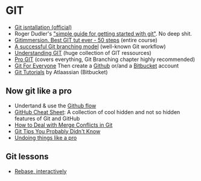 GIT
===

- [Git isntallation (official)](http://git-scm.com/book/fr/D%C3%A9marrage-rapide-Installation-de-Git)
- Roger Dudler's ["simple guide for getting started with git"](http://rogerdudler.github.com/git-guide). No deep shit.
- [Gitimmersion. Best GIT tut ever - 50 steps](http://gitimmersion.com) (entire course)
- [A successful Git branching model](http://nvie.com/posts/a-successful-git-branching-model) (well-known Git workflow)
- [Understanding GIT](http://www.queness.com/post/16139/understanding-git) (huge collection of GIT ressources)
- [Pro GIT](http://www.git-scm.com/book) (covers everything, Git Branching chapter highly recommended)
- [Git For Everyone](https://github.com/anotheruiguy/git-for-everyone)
Then create a [Github](http://github.com) or/and a [Bitbucket](https://bitbucket.org) account
- [Git Tutorials](https://www.atlassian.com/git/) by Atlaassian (Bitbucket)

## Now git like a pro

- Undertand & use the [Github flow](https://guides.github.com/)
- [GitHub Cheat Sheet](https://github.com/tiimgreen/github-cheat-sheet): A collection of cool hidden and not so hidden features of Git and GitHub
- [How to Deal with Merge Conflicts in Git](http://css-tricks.com/deal-merge-conflicts-git/)
- [Git Tips You Probably Didn't Know](http://nigelb.me/2014-04-26-git-tips-you-probably-did-not-know.html)
- [Undoing things like a pro](https://github.com/blog/2019-how-to-undo-almost-anything-with-git)

## Git lessons

- [Rebase, interactively](http://phuu.net/2014/02/24/rebase-you-interactively-for-great-good.html)
